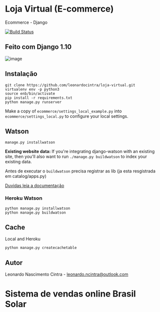 # Loja Virtual (E-commerce)
Ecommerce - Django

[![Build Status](https://travis-ci.org/leonardocintra/loja-virtual.svg?branch=master)](https://travis-ci.org/leonardocintra/loja-virtual)

## Feito com Django 1.10
![image](https://cloud.githubusercontent.com/assets/5832193/17952257/3ee3156e-6a3f-11e6-8add-6eeccbf68e3c.png)

## Instalação
```
git clone https://github.com/leonardocintra/loja-virtual.git
virtualenv env -p python3
source enb/bin/activate
pip install -r requirements.txt
python manage.py runserver
```

Make a copy of `ecommerce/settings_local_example.py` into `ecommerce/settings_local.py` to configure your local settings.

## Watson
```
manage.py installwatson
```

**Existing website data:** If you're integrating django-watson with an existing site, then you'll also want to run `./manage.py buildwatson` to index your existing data.

Antes de executar o `buildwatson` precisa registrar as lib (ja esta resgistrada em catalog/apps.py)

[Duvidas leia a documentação](https://github.com/etianen/django-watson/wiki)

### Heroku Watson
```
python manage.py installwatson
python manage.py buildwatson
```


## Cache

Local and Heroku
```
python manage.py createcachetable
```


## Autor
Leonardo Nascimento Cintra - leonardo.ncintra@outlook.com
# Sistema de vendas online Brasil Solar
